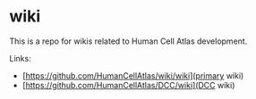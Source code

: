 # wiki

This is a repo for wikis related to Human Cell Atlas development.

Links:
- [https://github.com/HumanCellAtlas/wiki/wiki](primary wiki)
- [https://github.com/HumanCellAtlas/DCC/wiki](DCC wiki)